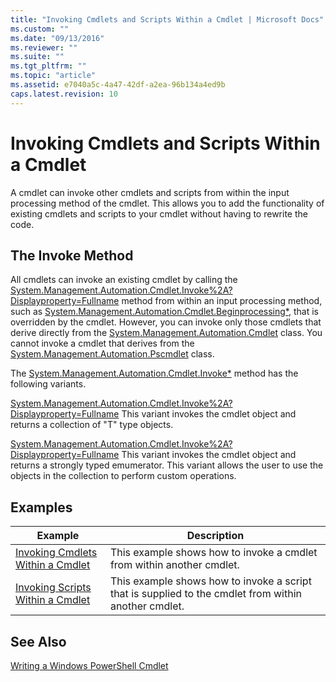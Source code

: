 ```yaml
---
title: "Invoking Cmdlets and Scripts Within a Cmdlet | Microsoft Docs"
ms.custom: ""
ms.date: "09/13/2016"
ms.reviewer: ""
ms.suite: ""
ms.tgt_pltfrm: ""
ms.topic: "article"
ms.assetid: e7040a5c-4a47-42df-a2ea-96b134a4ed9b
caps.latest.revision: 10
---
```

# Invoking Cmdlets and Scripts Within a Cmdlet

A cmdlet can invoke other cmdlets and scripts from within the input processing method of the cmdlet. This allows you to add the functionality of existing cmdlets and scripts to your cmdlet without having to rewrite the code.

## The Invoke Method

All cmdlets can invoke an existing cmdlet by calling the [System.Management.Automation.Cmdlet.Invoke%2A?Displayproperty=Fullname](/dotnet/api/System.Management.Automation.Cmdlet.Invoke%2A?displayProperty=fullName) method from within an input processing method, such as [System.Management.Automation.Cmdlet.Beginprocessing*](/dotnet/api/System.Management.Automation.Cmdlet.BeginProcessing), that is overridden by the cmdlet. However, you can invoke only those cmdlets that derive directly from the [System.Management.Automation.Cmdlet](/dotnet/api/System.Management.Automation.Cmdlet) class. You cannot invoke a cmdlet that derives from the [System.Management.Automation.Pscmdlet](/dotnet/api/System.Management.Automation.PSCmdlet) class.

The [System.Management.Automation.Cmdlet.Invoke*](/dotnet/api/System.Management.Automation.Cmdlet.Invoke) method has the following variants.

[System.Management.Automation.Cmdlet.Invoke%2A?Displayproperty=Fullname](/dotnet/api/System.Management.Automation.Cmdlet.Invoke%2A?displayProperty=fullName)
This variant invokes the cmdlet object and returns a collection of "T" type objects.

[System.Management.Automation.Cmdlet.Invoke%2A?Displayproperty=Fullname](/dotnet/api/System.Management.Automation.Cmdlet.Invoke%2A?displayProperty=fullName)
This variant invokes the cmdlet object and returns a strongly typed emumerator. This variant allows the user to use the objects in the collection to perform custom operations.

## Examples

|Example|Description|
|-------------|-----------------|
|[Invoking Cmdlets Within a Cmdlet](./how-to-invoke-a-cmdlet-from-within-a-cmdlet.md)|This example shows how to invoke a cmdlet from within another cmdlet.|
|[Invoking Scripts Within a Cmdlet](./how-to-invoke-scripts-within-a-cmdlet.md)|This example shows how to invoke a script that is supplied to the cmdlet from within another cmdlet.|

## See Also

[Writing a Windows PowerShell Cmdlet](./writing-a-windows-powershell-cmdlet.md)
